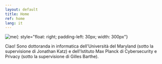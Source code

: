 ```yaml
---
layout: default
title: Home
ref: home
lang: it
---
```


![me](../../../files/pfp.jpg){: style="float: right; padding-left: 30px; width: 300px"}

Ciao! Sono dottoranda in informatica dell'Università del Maryland (sotto la supervisione di Jonathan Katz) e dell'Istituto Max Planck di Cybersecurity e Privacy (sotto la supervisione di Gilles Barthe).
